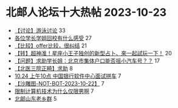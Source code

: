 # 北邮人论坛十大热帖 2023-10-23

- [【讨论】游泳讨论](https://bbs.byr.cn/article/Friends/2046720) 33
- [各位学长学姐回校有什么感受](https://bbs.byr.cn/article/Talking/6403456) 27
- [【比较】offer比较，很纠结](https://bbs.byr.cn/article/Job/2197514) 21
- [【转】超神准！星座小王子独创的新型占卜、來一起試玩一下！](https://bbs.byr.cn/article/Constellations/326533) 20
- [【问题】求助学长姐：北京市集体户口能否摇小汽车号？？](https://bbs.byr.cn/article/AutoMotor/129642) 17
- [【北医三院正畸】求助](https://bbs.byr.cn/article/Health/231584) 8
- [10.24 上午10点 中国银行软件中心面试拼车](https://bbs.byr.cn/article/pinche/133) 7
- [【沙雕图-NOT-BOT-2023-10-22】](https://bbs.byr.cn/article/Picture/3352426) 7
- [限制计算机技术为什么仅限男啊](https://bbs.byr.cn/article/CivilServant/50370) 7
- [北邮山东老乡群](https://bbs.byr.cn/article/Shandong/421545) 5


